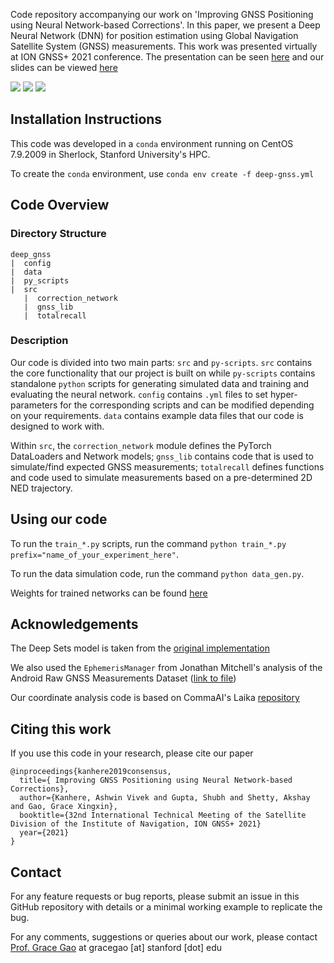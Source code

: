 Code repository accompanying our work on 'Improving GNSS Positioning using Neural Network-based Corrections'. In this paper, we present a Deep Neural Network (DNN) for position estimation using Global Navigation Satellite System (GNSS) measurements. This work was presented virtually at ION GNSS+ 2021 conference. The presentation can be seen [here](https://youtu.be/_ZeEkEPwtAw) and our slides can be viewed [here](https://stanford.box.com/s/dj2eg3v886u408s234p92r52nok8twst) 

<!--- Badge for paper link---> <a href="https://stanford.box.com/s/vt1pq3nppz0he5i57vux02c1349x23r1"><img src="https://img.shields.io/badge/ION%20GNSS%2B%202021-paper-informational"/></a>
<!--- Badge for slides link---><a href="https://stanford.box.com/s/dj2eg3v886u408s234p92r52nok8twst"><img src="https://img.shields.io/badge/ION%20GNSS%2B%202021-slides-informational"/></a>
<!--- Badge for video link---><a href="https://youtu.be/_ZeEkEPwtAw"><img src="https://img.shields.io/badge/ION%20GNSS%2B%202021-video-red"/></a>

## Installation Instructions
This code was developed in a `conda` environment running on CentOS 7.9.2009 in Sherlock, Stanford University's HPC. 

To create the `conda` environment, use `conda env create -f deep-gnss.yml`


## Code Overview
### Directory Structure
```
deep_gnss
|  config
|  data
|  py_scripts
|  src
   |  correction_network
   |  gnss_lib
   |  totalrecall
```
### Description
Our code is divided into two main parts: `src` and `py-scripts`. `src` contains the core functionality that our project is built on while `py-scripts` contains  standalone `python` scripts for generating simulated data and training and evaluating the neural network. `config` contains `.yml` files to set hyper-parameters for the corresponding scripts and can be modified depending on your requirements. `data` contains example data files that our code is designed to work with.

Within `src`, the `correction_network` module defines the PyTorch DataLoaders and Network models; `gnss_lib` contains code that is used to simulate/find expected GNSS measurements; `totalrecall` defines functions and code used to simulate measurements based on a pre-determined 2D NED trajectory.

## Using our code
To run the `train_*.py` scripts, run the command `python train_*.py prefix="name_of_your_experiment_here"`. 

To run the data simulation code, run the command `python data_gen.py`.

Weights for trained networks can be found [here](https://stanford.box.com/s/pai1cqayccwumfa0289388e8y662p772)

## Acknowledgements
The Deep Sets model is taken from the [original implementation](https://github.com/yassersouri/pytorch-deep-sets)

We also used the `EphemerisManager` from Jonathan Mitchell's analysis of the Android Raw GNSS Measurements Dataset ([link to file]((https://github.com/johnsonmitchelld/gnss-analysis/blob/main/gnssutils/ephemeris_manager.py)))

Our coordinate analysis code is based on CommaAI's Laika [repository](https://github.com/commaai/laika)

## Citing this work
If you use this code in your research, please cite our paper
```
@inproceedings{kanhere2019consensus,
  title={ Improving GNSS Positioning using Neural Network-based Corrections},
  author={Kanhere, Ashwin Vivek and Gupta, Shubh and Shetty, Akshay and Gao, Grace Xingxin},
  booktitle={32nd International Technical Meeting of the Satellite Division of the Institute of Navigation, ION GNSS+ 2021}
  year={2021}
}
```
## Contact
For any feature requests or bug reports, please submit an issue in this GitHub repository with details or a minimal working example to replicate the bug.

For any comments, suggestions or queries about our work, please contact [Prof. Grace Gao](https://aa.stanford.edu/person/grace-gao) at gracegao [at] stanford [dot] edu
